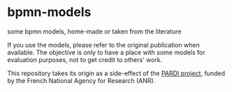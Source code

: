 # bpmn-models
some bpmn models, home-made or taken from the literature

If you use the models, please refer to the original publication when available. The objective is only to have a place with some models for evaluation purposes, not to get credit to others' work.

This repository takes its origin as a side-effect of the [PARDI project](http://pardi.enseeiht.fr), funded by the French National Agency for Research (ANR).

